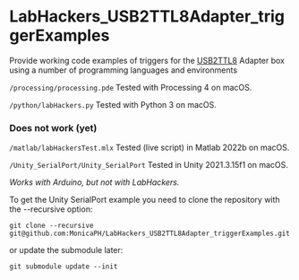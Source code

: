 # LabHackers_USB2TTL8Adapter_triggerExamples
Provide working code examples of triggers for the [USB2TTL8] Adapter box using a number of programming languages and environments

`/processing/processing.pde`
Tested with Processing 4 on macOS.

`/python/labHackers.py`
Tested with Python 3 on macOS.

[USB2TTL8]:https://www.labhackers.com/usb2ttl8.html

### Does not work (yet)

`/matlab/labHackersTest.mlx`
Tested (live script) in Matlab 2022b on macOS.

`/Unity_SerialPort/Unity_SerialPort`
Tested in Unity 2021.3.15f1 on macOS.

*Works with Arduino, but not with LabHackers.*

To get the Unity SerialPort example you need to clone the repository with the --recursive option:
```
git clone --recursive git@github.com:MonicaPH/LabHackers_USB2TTL8Adapter_triggerExamples.git
```
or update the submodule later:
```
git submodule update --init
```
